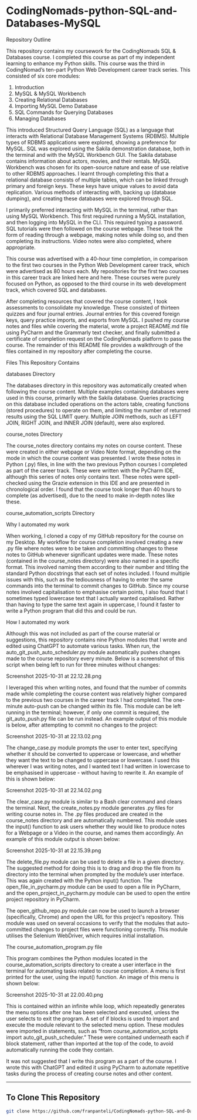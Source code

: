 # CodingNomads-python-SQL-and-Databases-MySQL

Repository Outline

This repository contains my coursework for the CodingNomads SQL & Databases course. I completed this course as part of my independent learning to enhance my Python skills. This course was the third in CodingNomad’s ten-part Python Web Development career track series. This consisted of six core modules:

1. Introduction
2. MySQL & MySQL Workbench
3. Creating Relational Databases
4. Importing MySQL Demo Database
5. SQL Commands for Querying Databases
6. Managing Databases

This introduced Structured Query Language (SQL) as a language that interacts with Relational Database Management Systems (RDBMS). Multiple types of RDBMS applications were explored, showing a preference for MySQL. SQL was explored using the Sakila demonstration database, both in the terminal and with the MySQL Workbench GUI. The Sakila database contains information about actors, movies, and their rentals. MySQL Workbench was chosen for its open-source nature and ease of use relative to other RDBMS approaches. I learnt through completing this that a relational database consists of multiple tables, which can be linked through primary and foreign keys. These keys have unique values to avoid data replication. Various methods of interacting with, backing up (database dumping), and creating these databases were explored through SQL.

I primarily preferred interacting with MySQL in the terminal, rather than using MySQL Workbench. This first required running a MySQL installation, and then logging into MySQL in the CLI. This required typing a password. SQL tutorials were then followed on the course webpage. These took the form of reading through a webpage, making notes while doing so, and then completing its instructions. Video notes were also completed, where appropriate.

This course was advertised with a 40-hour time completion, in comparison to the first two courses in the Python Web Development career track, which were advertised as 80 hours each. My repositories for the first two courses in this career track are linked here and here. These courses were purely focused on Python, as opposed to the third course in its web development track, which covered SQL and databases. 

After completing resources that covered the course content, I took assessments to consolidate my knowledge. These consisted of thirteen quizzes and four journal entries. Journal entries for this covered foreign keys, query practice imports, and exports from MySQL. I pushed my course notes and files while covering the material, wrote a project README.md file using PyCharm and the Grammarly text checker, and finally submitted a certificate of completion request on the CodingNomads platform to pass the course. The remainder of this README file provides a walkthrough of the files contained in my repository after completing the course. 

Files This Repository Contains

databases Directory 

The databases directory in this repository was automatically created when following the course content. Multiple examples containing databases were used in this course, primarily with the Sakila database. Queries practicing on this database included operations on the actors table, creating functions (stored procedures) to operate on them, and limiting the number of returned results using the SQL LIMIT query. Multiple JOIN methods, such as LEFT JOIN, RIGHT JOIN, and INNER JOIN (default), were also explored.

course_notes Directory

The course_notes directory contains my notes on course content. These were created in either webpage or Video Note format, depending on the mode in which the course content was presented. I wrote these notes in Python (.py) files, in line with the two previous Python courses I completed as part of the career track. These were written with the PyCharm IDE, although this series of notes only contains text. These notes were spell-checked using the Grazie extension in this IDE and are presented in chronological order. I found that the course took longer than 40 hours to complete (as advertised), due to the need to make in-depth notes like these. 

course_automation_scripts Directory 

Why I automated my work 

When working, I cloned a copy of my GitHub repository for the course on my Desktop. My workflow for course completion involved creating a new .py file where notes were to be taken and committing changes to these notes to GitHub whenever significant updates were made. These notes (contained in the course_notes directory) were also named in a specific format. This involved naming them according to their number and titling the standard Python docstrings that each set of notes included. I found multiple issues with this, such as the tediousness of having to enter the same commands into the terminal to commit changes to GitHub. Since my course notes involved capitalisation to emphasise certain points, I also found that I sometimes typed lowercase text that I actually wanted capitalised. Rather than having to type the same text again in uppercase, I found it faster to write a Python program that did this and could be run. 

How I automated my work 

Although this was not included as part of the course material or suggestions, this repository contains nine Python modules that I wrote and edited using ChatGPT to automate various tasks. When run, the auto_git_push_auto_scheduler.py module automatically pushes changes made to the course repository every minute. Below is a screenshot of this script when being left to run for three minutes without changes:

Screenshot 2025-10-31 at 22.12.28.png

I leveraged this when writing notes, and found that the number of commits made while completing the course content was relatively higher compared to the previous two courses in the career track I had completed. The one-minute auto-push can be changed within its file. This module can be left running in the terminal; however, if only one commit is required, the git_auto_push.py file can be run instead. An example output of this module is below, after attempting to commit no changes to the project:

Screenshot 2025-10-31 at 22.13.02.png

The change_case.py module prompts the user to enter text, specifying whether it should be converted to uppercase or lowercase, and whether they want the text to be changed to uppercase or lowercase. I used this wherever I was writing notes, and I wanted text I had written in lowercase to be emphasised in uppercase - without having to rewrite it. An example of this is shown below:

Screenshot 2025-10-31 at 22.14.02.png

The clear_case.py module is similar to a Bash clear command and clears the terminal. Next, the create_notes.py module generates .py files for writing course notes in. The .py files produced are created in the course_notes directory and are automatically numbered. This module uses the input() function to ask users whether they would like to produce notes for a Webpage or a Video in the course, and names them accordingly. An example of this module output is shown below:

Screenshot 2025-10-31 at 22.15.39.png

The delete_file.py module can be used to delete a file in a given directory. The suggested method for doing this is to drag and drop the file from its directory into the terminal when prompted by the module’s user interface. This was again created with the Python input() function. The open_file_in_pycharm.py module can be used to open a file in PyCharm, and the open_project_in_pycharm.py module can be used to open the entire project repository in PyCharm. 

The open_github_repo.py module can now be used to launch a browser (specifically, Chrome) and open the URL for this project's repository. This module was used on several occasions to verify that the modules that auto-committed changes to project files were functioning correctly. This module utilises the Selenium WebDriver, which requires initial installation.  

The course_automation_program.py file 

This program combines the Python modules located in the course_automation_scripts directory to create a user interface in the terminal for automating tasks related to course completion. A menu is first printed for the user, using the input() function. An image of this menu is shown below:

Screenshot 2025-10-31 at 22.00.40.png

This is contained within an infinite while loop, which repeatedly generates the menu options after one has been selected and executed, unless the user selects to exit the program. A set of if blocks is used to import and execute the module relevant to the selected menu option. These modules were imported in statements, such as “from course_automation_scripts import auto_git_push_scheduler.” These were contained underneath each if block statement, rather than imported at the top of the code, to avoid automatically running the code they contain. 

It was not suggested that I write this program as a part of the course. I wrote this with ChatGPT and edited it using PyCharm to automate repetitive tasks during the process of creating course notes and other content.  

---

## To Clone This Repository
```bash
git clone https://github.com/franpanteli/CodingNomads-python-SQL-and-Databases-MySQL.git
